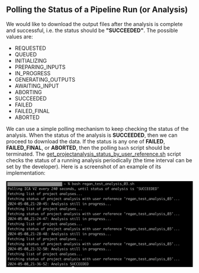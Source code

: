 ## Polling the Status of a Pipeline Run (or Analysis)   
We would like to download the output files after the analysis is complete and successful, i.e. the status should be **"SUCCEEDED"**. The possible values are:
- REQUESTED 
- QUEUED 
- INITIALIZING 
- PREPARING_INPUTS 
- IN_PROGRESS 
- GENERATING_OUTPUTS 
- AWAITING_INPUT 
- ABORTING 
- SUCCEEDED 
- FAILED 
- FAILED_FINAL 
- ABORTED   

We can use a simple polling mechanism to keep checking the status of the analysis. When the status of the analysis is **SUCCEEDED**, then we can proceed to download the data. If the status is any one of **FAILED**, **FAILED_FINAL**, or **ABORTED**, then the polling `bash` script should be terminated. The [get_projectanalysis_status_by_user_reference.sh](./../bash_scripts/get_projectanalysis_status_by_user_reference.sh) script checks the status of a running analysis periodically (the time interval can be set by the developer). Here is a screenshot of an example of its implementation:    

![Polling the Analysis Status](./../public/assets/images/polling_the_analysis_status.png "Polling the Analysis Status") 